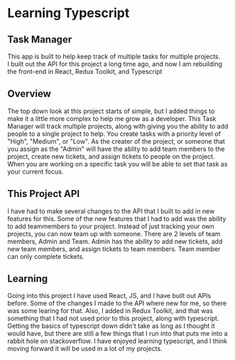 # Learning Typescript

## Task Manager

This app is built to help keep track of multiple tasks for multiple projects.  
I built out the API for this project a long time ago, and now I am rebuilding the front-end in React, Redux Toolkit, and Typescript

## Overview

The top down look at this project starts of simple, but I added things to make it a little more complex to help me grow as a developer. This Task Manager will track multiple projects, along with giving you the ability to add people to a single project to help. You create tasks with a priority level of "High", "Medium", or "Low". As the creater of the project, or someone that you assign as the "Admin" will have the ablity to add team members to the project, create new tickets, and assign tickets to people on the project. When you are working on a specific task you will be able to set that task as your current focus.

## This Project API

I have had to make several changes to the API that I built to add in new features for this. Some of the new features that I had to add was the ability to add teammembers to your project. Instead of just tracking your own projects, you can now team up with someone. There are 2 levels of team members, Admin and Team. Admin has the ability to add new tickets, add new team members, and assign tickets to team members. Team member can only complete tickets.

## Learning

Going into this project I have used React, JS, and I have built out APIs before. Some of the changes I made to the API where new for me, so there was some learing for that. Also, I added in Redux Toolkit, and that was something that I had not used prior to this project, along with typescript. Getting the basics of typescript down didn't take as long as I thought it would have, but there are still a few things that I run into that puts me into a rabbit hole on stackoverflow. I have enjoyed learning typescript, and I think moving forward it will be used in a lot of my projects.
